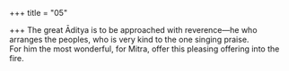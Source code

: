 +++
title = "05"

+++
The great Āditya is to be approached with reverence—he who arranges  the peoples, who is very kind to the one singing praise.  
For him the most wonderful, for Mitra, offer this pleasing offering into  the fire.  